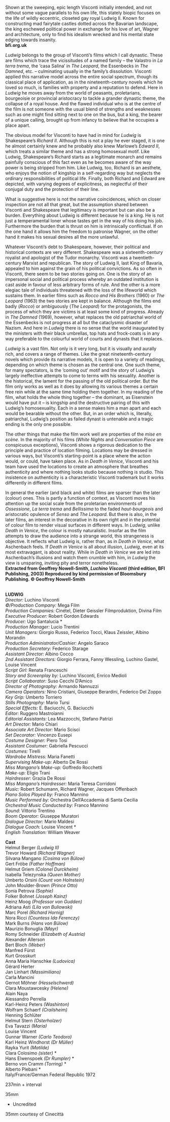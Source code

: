 
Shown at the sweeping, epic length Visconti initially intended, and not without some vague parallels to his own life, this stately biopic focuses on the life of wildly eccentric, closeted gay royal Ludwig II. Known for constructing mad fairytale castles dotted across the Bavarian landscape, the king eschewed political power in exchange for his love of art, Wagner and architecture, only to find his idealism wrecked and his mental state edging towards insanity.  
**bfi.org.uk**

_Ludwig_ belongs to the group of Visconti’s films which I call dynastic. These are films which trace the vicissitudes of a named family – the Valastro in _La terra_ _trema_, the ‘casa Salina’ in _The Leopard_, the Essenbecks in _The Damned_, etc. – culminating usually in the family’s dissolution. Visconti applied this narrative model across the entire social spectrum, though its classical place of application, as in the nineteenth-century novels which he loved so much, is families with property and a reputation to defend. Here in _Ludwig_ he moves away from the world of peasants, proletarians, bourgeoisie or provincial aristocracy to tackle a grander dynastic theme, the collapse of a royal house. And the flawed individual who is at the centre of the film is not someone with the usual blend of strengths and weaknesses such as one might find sitting next to one on the bus, but a king, the bearer of a unique calling, brought up from infancy to believe that he occupies a place apart.

The obvious model for Visconti to have had in mind for _Ludwig_ is Shakespeare’s _Richard II_. Although this is not a play he ever staged, it is one he almost certainly knew and he probably also knew Marlowe’s _Edward II_, which treats a similar theme and has a strong homosexual motif. Like Ludwig, Shakespeare’s Richard starts as a legitimate monarch and remains painfully conscious of this fact even as he becomes aware of the way power is being stripped from him. Like Ludwig, too, Richard is an aesthete, who enjoys the notion of kingship in a self-regarding way but neglects the ordinary responsibilities of political life. Finally, both Richard and Edward are depicted, with varying degrees of explicitness, as neglectful of their conjugal duty and the protection of their line.

What is suggestive here is not the narrative coincidences, which on closer inspection are not all that great, but the assumption shared between Visconti and Shakespeare that legitimacy is important but can also be a burden. Everything about Ludwig is different because he is a king. He is not just a temperamental loner whose tastes get in the way of his doing his job. Furthermore the burden that is thrust on him is intrinsically conflictual. If on the one hand it allows him the freedom to patronise Wagner, on the other hand it makes his sexual desires all the more unlawful.

Whatever Visconti’s debt to Shakespeare, however, their political and historical contexts are very different. Shakespeare was a sixteenth-century royalist and apologist of the Tudor monarchy. Visconti was a twentieth-century Marxist and republican. The story of Ludwig II, last King of Bavaria, appealed to him against the grain of his political convictions. As so often in Visconti, there seem to be two stories going on. One is the story of an impersonal social and political process whereby an outdated institution is cast aside in favour of less arbitrary forms of rule. And the other is a more elegiac tale of individuals threatened with the loss of the lifeworld which sustains them. In earlier films such as _Rocco and His Brothers_ (1960) or _The Leopard_ (1963) the two stories are kept in balance. Although the films end badly (_Rocco_) or ambiguously (_The Leopard_) for the protagonists, the process of which they are victims is at least some kind of progress. Already in _The Damned_ (1969), however, what replaces the old patriarchal world of the Essenbecks is not progress at all but the cataclysmic disaster of Nazism. And here in _Ludwig_ there is no sense that the world inaugurated by the ministers with their black umbrellas, top hats and frock-coats is in any way preferable to the colourful world of courts and dynasts that it replaces.

_Ludwig_ is a vast film. Not only is it very long, but it is visually and aurally rich, and covers a range of themes. Like the great nineteenth-century novels which provide its narrative models, it is open to a variety of readings, depending on which theme is chosen as the central one. One such theme, for many spectators, is the ‘coming out’ motif and the story of Ludwig’s largely ineffective attempts to come to terms with his sexuality. Another is the historical, the lament for the passing of the old political order. But the film only works as well as it does by allowing its various themes a certain free rein while at the same time holding them together. In my reading of the film, what holds the whole thing together – the dominant, as Eisenstein would have put it – is kingship and the destructive pairing of this with Ludwig’s homosexuality. Each in a sense makes him a man apart and each would be bearable without the other. But, in an order which is, literally, patriarchal, Ludwig’s position as failed dynast is untenable and a tragic ending is the only one possible.

The other things that make the film work well are properties of the _mise en_ _scène_. In the majority of his films (_White Nights_ and _Conversation Piece_ are conspicuous exceptions), Visconti shows a rigorous dedication to the principle and practice of location filming. Locations may be dressed in various ways, but Visconti’s starting-point is a place where the action would, or could, have taken place. As in _Death in Venice_, Visconti and his team have used the locations to create an atmosphere that breathes authenticity and where nothing looks studio because nothing is studio. This insistence on authenticity is a characteristic Visconti trademark but it works differently in different films.

In general the earlier (and black and white) films are sparser than the later (colour) ones. This is partly a function of context, as Visconti moves his attention up the social scale from the proletarian environments of _Ossessione_, _La terra trema_ and _Bellissima_ to the faded _haut-bourgeois_ and aristocratic opulence of _Senso_ and _The Leopard_. But there is also, in the later films, an interest in the decorative in its own right and in the potential of colour film to render visual surfaces in different ways. In _Ludwig_, unlike _Death in Venice_, the colour is mostly naturalistic. Insofar as the film attempts to draw the audience into a strange world, this strangeness is objective. It reflects what Ludwig is, rather than, as in _Death in Venice_, what Aschenbach feels. If _Death in Venice_ is all about illusion, _Ludwig_, even at its most extravagant, is about reality. While in _Death in Venice_ we are led into Aschenbach’s illusions and watch them crumble with him, in _Ludwig_ the view is unsparing, inviting pity and terror nonetheless.  
**Extracted from Geoffrey Nowell-Smith, _Luchino Visconti_ (third edition, BFI Publishing, 2003) Reproduced by kind permission of Bloomsbury Publishing. © Geoffrey Nowell-Smith**
<br><br>

**LUDWIG**  
_Director:_ Luchino Visconti  
_©/Production Company:_ Mega Film  
_Production Companies:_ Cinétel, Dieter Geissler Filmproduktion, Divina Film  
_Executive Producer:_ Robert Gordon Edwards  
_Producer:_ Ugo Santalucia *  
_Production Manager:_ Lucio Trentini  
_Unit Managers:_ Giorgio Russo, Federico Tocci, Klaus Zeissler, Albino Morandin  
_Production Administrator/Cashier:_ Angelo Saraco  
_Production Secretary:_ Federico Starage  
_Assistant Director:_ Albino Cocco  
_2nd Assistant Directors:_ Giorgio Ferrara, Fanny Wessling, Luchino Gastel, Louise Vincent  
_Script Girl:_ Renata Franceschi  
_Story and Screenplay by:_ Luchino Visconti, Enrico Medioli  
_Script Collaborator:_ Suso Cecchi D’Amico  
_Director of Photography:_ Armando Nannuzzi  
_Camera Operators:_ Nino Cristiani, Giuseppe Berardini, Federico Del Zoppo  
_Key Grip:_ Umberto Torriero  
_Stills Photography:_ Mario Tursi  
_Special Effects:_ E. Baciucchi, G. Baciucchi  
_Editor:_ Ruggero Mastroianni  
_Editorial Assistants:_ Lea Mazzocchi, Stefano Patrizi  
_Art Director:_ Mario Chiari  
_Associate Art Director:_ Mario Scisci  
_Set Decorator:_ Vincenzo Eusepi  
_Costume Designer:_ Piero Tosi  
_Assistant Costumer:_ Gabriella Pescucci  
_Costumes:_ Tirelli  
_Wardrobe Mistress:_ Maria Fanetti  
_Supervising Make-up:_ Alberto De Rossi  
_Miss Mangano’s Make-up:_ Goffredo Rocchetti  
_Make-up:_ Eligio Trani  
_Hairdresser:_ Grazia De Rossi  
_Miss Mangano’s Hairdresser:_ Maria Teresa Corridoni  
_Music:_ Robert Schumann, Richard Wagner, Jacques Offenbach  
_Piano Solos Played by:_ Franco Mannino  
_Music Performed by:_ Orchestra Dell’Accademia di Santa Cecilia  
_Orchestral Music Conducted by:_ Franco Mannino  
_Sound:_ Vittorio Trentino  
_Boom Operator:_ Giuseppe Muratori  
_Dialogue Director:_ Mario Maldesi  
_Dialogue Coach:_ Louise Vincent *  
_English Translation:_ William Weaver

**Cast**  
Helmut Berger _(Ludwig II)_  
Trevor Howard _(Richard Wagner)_  
Silvana Mangano _(Cosima von Bülow)_  
Gert Fröbe _(Father Hoffman)_  
Helmut Griem _(Colonel Durckheim)_  
Isabella Telezynska _(Queen Mother)_  
Umberto Orsini _(Count von Holnstein)_  
John Moulder-Brown _(Prince Otto)_  
Sonia Petrova _(Sophie)_  
Folker Bohnet _(Joseph Kainz)_  
Heinz Moog _(Professor von Gudden)_  
Adriana Asti _(Lila von Buliowski)_  
Marc Porel _(Richard Hornig)_  
Nora Ricci _(Countess Ida Ferenczy)_  
Mark Burns _(Hans von Bülow)_  
Maurizio Bonuglia _(Mayr)_  
Romy Schneider _(Elizabeth of Austria)_  
Alexander Allerson  
Bert Bloch _(Weber)_  
Manfred Fürst  
Kurt Grosskurt  
Anna Maria Hanschke _(Ludovica)_  
Gérard Herter  
Jan Linhart _(Massimiliano)_  
Carla Mancini  
Gernot Möhner _(Hesselschwerd)_  
Clara Moustawcesky _(Helene)_  
Alain Naya  
Alessandro Perrella  
Karl-Heinz Peters _(Washinton)_  
Wolfram Schaerf _(Crailsheim)_  
Henning Schlüter  
Helmut Stern _(Osterholzer)_  
Eva Tavazzi _(Maria)_  
Louise Vincent  
Gunnar Warner _(Carlo Teodoro)_  
Karl Heinz Windhorst _(Dr Müller)_  
Rayka Yurit _(Matilde)_  
Clara Colosimo _(sister)_ *  
Hans Elwenspoek _(Dr Rumpler)_ *  
Berno von Cramm _(Torring)_ *  
Alberto Plebani *  
Italy/France/German Federal Republic 1972

237min + interval

35mm

* Uncredited

35mm courtesy of Cinecittà
<!--stackedit_data:
eyJoaXN0b3J5IjpbLTY1MTc0NTI3OF19
-->